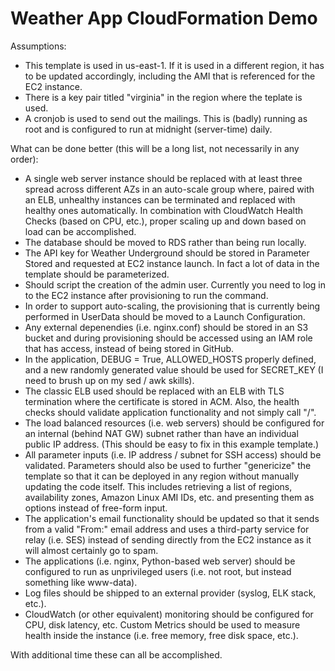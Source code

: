 # Weather App CloudFormation Demo

Assumptions:
- This template is used in us-east-1.  If it is used in a different region, it has to be updated accordingly, including the AMI that is referenced for the EC2 instance.
- There is a key pair titled "virginia" in the region where the teplate is used.
- A cronjob is used to send out the mailings.  This is (badly) running as root and is configured to run at midnight (server-time) daily.

What can be done better (this will be a long list, not necessarily in any order):
- A single web server instance should be replaced with at least three spread across different AZs in an auto-scale group where, paired with an ELB, unhealthy instances can be terminated and replaced with healthy ones automatically.  In combination with CloudWatch Health Checks (based on CPU, etc.), proper scaling up and down based on load can be accomplished.
- The database should be moved to RDS rather than being run locally.
- The API key for Weather Underground should be stored in Parameter Stored and requested at EC2 instance launch.  In fact a lot of data in the template should be parameterized.
- Should script the creation of the admin user.  Currently you need to log in to the EC2 instance after provisioning to run the command.
- In order to support auto-scaling, the provisioning that is currently being performed in UserData should be moved to a Launch Configuration.
- Any external depenendies (i.e. nginx.conf) should be stored in an S3 bucket and during provisioning should be accessed using an IAM role that has access, instead of being stored in GitHub.
- In the application, DEBUG = True, ALLOWED_HOSTS properly defined, and a new randomly generated value should be used for SECRET_KEY (I need to brush up on my sed / awk skills).
- The classic ELB used should be replaced with an ELB with TLS termination where the certificate is stored in ACM.  Also, the health checks should validate application functionality and not simply call "/".
- The load balanced resources (i.e. web servers) should be configured for an internal (behind NAT GW) subnet rather than have an individual public IP address. (This should be easy to fix in this example template.)
- All parameter inputs (i.e. IP address / subnet for SSH access) should be validated.  Parameters should also be used to further "genericize" the template so that it can be deployed in any region without manually updating the code itself.  This includes retrieving a list of regions, availability zones, Amazon Linux AMI IDs, etc. and presenting them as options instead of free-form input.
- The application's email functionality should be updated so that it sends from a valid "From:" email address and uses a third-party service for relay (i.e. SES) instead of sending directly from the EC2 instance as it will almost certainly go to spam.
- The applications (i.e. nginx, Python-based web server) should be configured to run as unprivileged users (i.e. not root, but instead something like www-data).
- Log files should be shipped to an external provider (syslog, ELK stack, etc.).
- CloudWatch (or other equivalent) monitoring should be configured for CPU, disk latency, etc.  Custom Metrics should be used to measure health inside the instance (i.e. free memory, free disk space, etc.).

With additional time these can all be accomplished.
